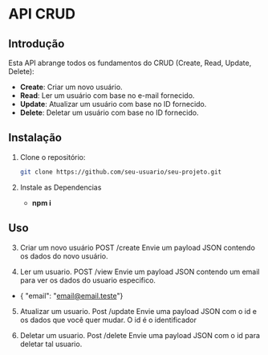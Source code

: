 # API CRUD

## Introdução

Esta API abrange todos os fundamentos do CRUD (Create, Read, Update, Delete):

- **Create**: Criar um novo usuário.
- **Read**: Ler um usuário com base no e-mail fornecido.
- **Update**: Atualizar um usuário com base no ID fornecido.
- **Delete**: Deletar um usuário com base no ID fornecido.

## Instalação

1. Clone o repositório:

   ```bash
   git clone https://github.com/seu-usuario/seu-projeto.git

2. Instale as Dependencias
   - **npm i**

## Uso

3. Criar um novo usuário
POST /create
Envie um payload JSON contendo os dados do novo usuário.

4. Ler um usuario.
POST  /view
Envie um payload JSON contendo um email para ver os dados do usuario especifico.
 * { "email": "email@email.teste"}

5. Atualizar um usuario.
Post /update
Envie uma payload JSON com o id e os dados que você quer mudar. O id é o identificador

6. Deletar um usuario.
Post /delete
Envie uma payload JSON com o id para deletar tal usuario.
